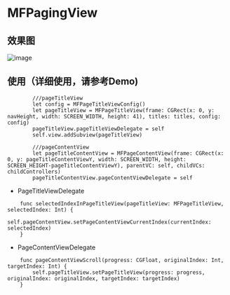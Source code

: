 # MFPagingView

## 效果图
![image](https://github.com/wwx1991/MFPagingView/blob/master/MFPagingView.gif)<br>
## 使用（详细使用，请参考Demo)
```
        ///pageTitleView
        let config = MFPageTitleViewConfig()
        let pageTitleView = MFPageTitleView(frame: CGRect(x: 0, y: navHeight, width: SCREEN_WIDTH, height: 41), titles: titles, config: config)
        pageTitleView.pageTitleViewDelegate = self
        self.view.addSubview(pageTitleView)
        
        ///pageContentView
        let pageTitleContentView = MFPageContentView(frame: CGRect(x: 0, y: pageTitleContentViewY, width: SCREEN_WIDTH, height: SCREEN_HEIGHT-pageTitleContentViewY), parentVC: self, childVCs: childControllers)
        pageTitleContentView.pageContentViewDelegate = self
```
* PageTitleViewDelegate
```
    func selectedIndexInPageTitleView(pageTitleView: MFPageTitleView, selectedIndex: Int) {
        self.pageContentView.setPageContentViewCurrentIndex(currentIndex: selectedIndex)
    }
```
* PageContentViewDelegate
```
    func pageContentViewScroll(progress: CGFloat, originalIndex: Int, targetIndex: Int) {
        self.pageTitleView.setPageTitleView(progress: progress, originalIndex: originalIndex, targetIndex: targetIndex)
    }
```
